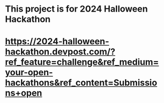 # This project is for 2024 Halloween Hackathon
# https://2024-halloween-hackathon.devpost.com/?ref_feature=challenge&ref_medium=your-open-hackathons&ref_content=Submissions+open
